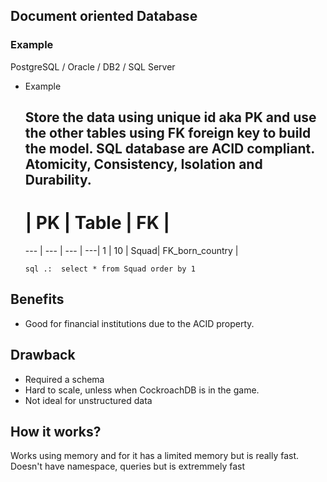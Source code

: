 ## Document oriented Database
### Example
PostgreSQL / Oracle / DB2 / SQL Server
- Example
    
    Store the data using unique id aka PK and use the other tables using FK foreign key to build the model.
    SQL database are ACID compliant. Atomicity, Consistency, Isolation and Durability. 
    -- 
    #   | PK   | Table | FK |
    --- | ---   | --- | ---|
    1   | 10 | Squad| FK_born_country |
    
    ``sql .: 
    select * from Squad order by 1
    ``
    

## Benefits
 - Good for financial institutions due to the ACID property.  

## Drawback
 - Required a schema
 - Hard to scale, unless when CockroachDB is in the game.
 - Not ideal for unstructured data 
 
## How it works?
Works using memory and for it has a limited memory but is really fast.
Doesn't have namespace, queries but is extremmely fast    